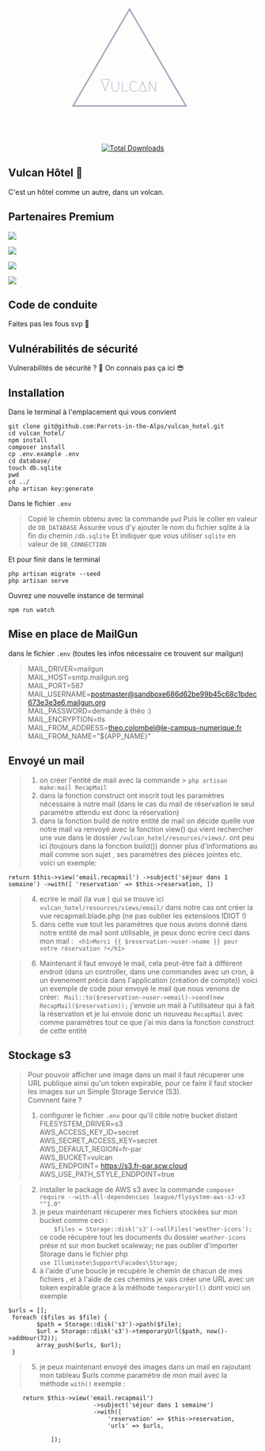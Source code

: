 <p align="center"><svg class="items-stretch" xmlns="http://www.w3.org/2000/svg" width="300" height="270" viewBox="0 0 480 453" fill="none"><path d="M137.02 257.509H161.62L146.32 299.569L131.02 257.509H132.94L146.32 294.289L159.04 259.309H137.02V257.509ZM169.537 264.709V282.109C169.537 288.069 170.477 292.269 172.357 294.709C174.277 297.109 176.897 298.309 180.217 298.309C183.537 298.309 186.137 297.109 188.017 294.709C189.937 292.269 190.897 288.069 190.897 282.109V264.709H192.697V282.109C192.697 294.109 188.537 300.109 180.217 300.109C171.897 300.109 167.737 294.109 167.737 282.109V264.709H169.537ZM223.533 297.709V299.509H203.493V264.709H205.293V297.709H223.533ZM232.186 295.849C230.026 293.009 228.946 288.429 228.946 282.109C228.946 275.789 230.026 271.209 232.186 268.369C234.346 265.529 237.926 264.109 242.926 264.109C247.926 264.109 251.526 265.489 253.726 268.249L252.406 269.449C250.646 267.089 247.486 265.909 242.926 265.909C240.926 265.909 239.246 266.129 237.886 266.569C236.526 266.969 235.266 267.749 234.106 268.909C232.986 270.029 232.146 271.689 231.586 273.889C231.026 276.049 230.746 278.789 230.746 282.109C230.746 285.429 231.026 288.189 231.586 290.389C232.146 292.549 232.986 294.209 234.106 295.369C235.266 296.489 236.526 297.269 237.886 297.709C239.246 298.109 240.926 298.309 242.926 298.309C247.486 298.309 250.646 297.129 252.406 294.769L253.726 295.969C251.526 298.729 247.926 300.109 242.926 300.109C237.926 300.109 234.346 298.689 232.186 295.849ZM265.853 297.709H285.413L273.113 268.729L260.033 299.509H258.113L273.113 264.109L288.113 299.509H265.853V297.709ZM294.958 299.509V264.709H296.758L316.318 296.209V264.709H318.118V299.509H316.318L296.758 267.949V299.509H294.958Z" fill="#A7A9BE"></path><path d="M230.658 23.9374L228.5 20.2442L226.342 23.9374L38.8471 344.752L36.6488 348.513H41.0055H415.995H420.351L418.153 344.752L230.658 23.9374Z" stroke="#A7A9BE" stroke-width="5"></path></svg></p>

<p align="center">
<a href="https://packagist.org/packages/laravel/framework"><img src="https://img.shields.io/badge/vulcan-v0.5.1-orange" alt="Total Downloads"></a>

</p>

## Vulcan Hôtel :volcano:

C'est un hôtel comme un autre, dans un volcan.

## Partenaires Premium

![](https://le-campus-numerique.fr/wp-content/uploads/2021/01/ftita-150x150-1.png)

![](https://le-campus-numerique.fr/wp-content/uploads/2021/07/ATLAS.png)

![](https://le-campus-numerique.fr/wp-content/uploads/2021/01/logo-partenaire-2017-rvb-pastille-bleue-png-e1633513985742.png)

![](https://le-campus-numerique.fr/wp-content/uploads/2020/12/soutien-pole-emploi-e1665572481475.png)

## Code de conduite

Faites pas les fous svp :slightly_smiling_face:

## Vulnérabilités de sécurité

Vulnerabilités de sécurité ? :thinking:
On connais pas ça ici :sunglasses:

## Installation

Dans le terminal à l'emplacement qui vous convient
```shell=
git clone git@github.com:Parrots-in-the-Alps/vulcan_hotel.git
cd vulcan_hotel/
npm install
composer install
cp .env.example .env
cd database/
touch db.sqlite
pwd
cd ../
php artisan key:generate
```

Dans le fichier `.env`
> Copié le chemin obtenu avec la commande `pwd`
> Puis le coller en valeur de `DB_DATABASE`
> Assurée vous d'y ajouter le nom du fichier sqlite à la fin du chemin `/db.sqlite`
> Et indiquer que vous utiliser `sqlite` en valeur de `DB_CONNECTION`

Et pour finir dans le terminal
```shell=
php artisan migrate --seed
php artisan serve
```

Ouvrez une nouvelle instance de terminal
```shell=
npm run watch
```
## Mise en place de MailGun

dans le fichier `.env` (toutes les infos nécessaire ce trouvent sur mailgun)
>MAIL_DRIVER=mailgun  
>MAIL_HOST=smtp.mailgun.org  
>MAIL_PORT=587  
>MAIL_USERNAME=postmaster@sandboxe686d62be99b45c68c1bdec673e3e3e6.mailgun.org  
>MAIL_PASSWORD=demande à théo :)  
>MAIL_ENCRYPTION=tls  
>MAIL_FROM_ADDRESS=theo.colombel@le-campus-numerique.fr  
>MAIL_FROM_NAME="${APP_NAME}"  

## Envoyé un mail

> 1. on créer l'entité de mail avec la commande > `php artisan make:mail RecapMail`
> 2. dans la fonction construct ont inscrit tout les paramètres nécessaire à notre mail (dans le cas du mail de réservation le seul paramètre attendu est donc la réservation)
>3. dans la fonction build de notre entité de mail on décide quelle vue notre mail va renvoyé avec la fonction view() qui vient rechercher une vue dans le dossier `/vulcan_hotel/resources/views/`. ont peu ici (toujours dans la fonction build()) donner plus d'informations au mail comme son sujet , ses paramètres des pièces jointes etc.
>voici un exemple:

 `return $this->view('email.recapmail')
                    ->subject('séjour dans 1 semaine')
                    ->with([
                        'reservation' => $this->reservation,
                    ])`

>4. ecrire le mail (la vue ) qui se trouve ici `vulcan_hotel/resources/views/email/` dans notre cas ont créer la vue recapmail.blade.php (ne pas oublier les extensions IDIOT !)
>5.  dans cette vue tout les paramètres que nous avons donné dans notre entité de mail sont utilisable, je peux donc ecrire ceci dans mon mail :
` <h1>Merci {{ $reservation->user->name }} pour votre réservation !</h1>`

>6. Maintenant il faut envoyé le mail, cela peut-être fait à différent endroit (dans un controller, dans une commandes avec un cron, à un évenement précis dans l'application (création de compte)) voici un exemple de code pour envoyé le mail que nous venons de créer:
` Mail::to($reservation->user->email)->send(new RecapMail($reservation));`
j'envoie un mail à l'utilisateur qui à fait la réservation et je lui envoie donc un nouveau `RecapMail` avec comme paramètres tout ce que j'ai mis dans la fonction construct de cette entité


## Stockage s3

>Pour pouvoir afficher une image dans un mail il faut récuperer une URL publique ainsi qu'un token expirable, pour ce faire il faut stocker les images sur un Simple Storage Service (S3).  
>Comment faire ?  
>1. configurer le fichier `.env` pour qu'il cible notre bucket distant  
>FILESYSTEM_DRIVER=s3  
>AWS_ACCESS_KEY_ID=secret  
>AWS_SECRET_ACCESS_KEY=secret  
>AWS_DEFAULT_REGION=fr-par  
>AWS_BUCKET=vulcan  
>AWS_ENDPOINT= https://s3.fr-par.scw.cloud  
>AWS_USE_PATH_STYLE_ENDPOINT=true  

>2. installer le package de AWS s3 avec la commande `composer require --with-all-dependencies league/flysystem-aws-s3-v3 "^1.0"`
>3. je peux maintenant récuperer mes fichiers stockées sur mon bucket comme ceci :    
> `    $files = Storage::disk('s3')->allFiles('weather-icons');`   
> ce code récupère tout les documents du dossier `weather-icons` prése nt sur mon bucket scaleway; ne pas oublier d'importer Storage dans le fichier php  
> `use Illuminate\Support\Facades\Storage;`  
>4. à l'aide d'une boucle je recupère le chemin de chacun de mes fichiers , et à l'aide de ces chemins je vais créer une URL avec un token expirable grace à la méthode `temporaryUrl()` dont voici un exemple  

    $urls = [];  
     foreach ($files as $file) {  
            $path = Storage::disk('s3')->path($file);  
            $url = Storage::disk('s3')->temporaryUrl($path, now()->addHour(72));  
            array_push($urls, $url);  
     }

>5. je peux maintenant envoyé des images dans un mail en rajoutant mon tableau $urls comme paramètre de mon mail avec la méthode `with()` exemple :  

        return $this->view('email.recapmail')  
                            ->subject('séjour dans 1 semaine')  
                            ->with([  
                                'reservation' => $this->reservation,  
                                'urls' => $urls,  
                                
                ]);
